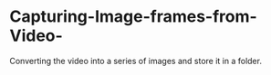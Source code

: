 # Capturing-Image-frames-from-Video-
Converting the video into a series of images and store it in a folder.

